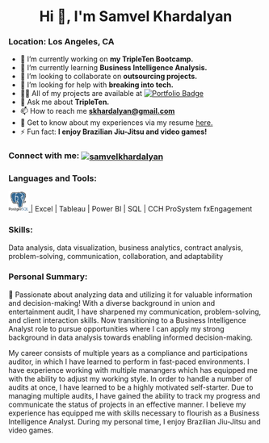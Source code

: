 <h1 align="center">Hi 👋, I'm Samvel Khardalyan</h1>
<h3 align="left">Location: Los Angeles, CA</h3>

- 🔭 I’m currently working on **my TripleTen Bootcamp.**
- 🌱 I’m currently learning **Business Intelligence Analysis.**
- 👯 I’m looking to collaborate on **outsourcing projects.**
- 🤝 I’m looking for help with **breaking into tech.**
- 👨‍💻 All of my projects are available at [![Portfolio Badge](https://img.shields.io/badge/portfolio-web-blue?style=flat&link=https://github.com/Tiffany-Bergett/Data_projects_TripleTen/)](https://github.com/SKhardalyan/Data_projects_TripleTen/blob/main/README.md) 
- 💬 Ask me about **TripleTen.**
- 📫 How to reach me **skhardalyan@gmail.com**
- 📄 Get to know about my experiences via my resume <a href='https://docs.google.com/document/d/1ftDjftT6Lwq0xmjctL0Y1HJF0iEPH4_IMkxwzXSOLOs/edit?usp=sharing ' target=_blank><u>here</u>.</a>
- ⚡ Fun fact: **I enjoy Brazilian Jiu-Jitsu and video games!**

<h3 align="left">Connect with me:
<a href="https://www.linkedin.com/in/samvel-khardalyan" target="blank"><img align="center" src="https://raw.githubusercontent.com/rahuldkjain/github-profile-readme-generator/master/src/images/icons/Social/linked-in-alt.svg" alt="samvelkhardalyan" height="30" width="40" /></a>
</h3>

<h3 align="left">Languages and Tools:</h3>
<p align="left"> <a href="https://www.postgresql.org" target="_blank" rel="noreferrer"> <img src="https://raw.githubusercontent.com/devicons/devicon/master/icons/postgresql/postgresql-original-wordmark.svg" alt="postgresql" width="40" height="40"/> </a> | Excel | Tableau | Power BI | SQL | CCH ProSystem fxEngagement</p>

<h3 align="left"> Skills: </h3>
<p align='left'> Data analysis, data visualization, business analytics, contract analysis, problem-solving, communication, collaboration, and adaptability </p>

<h3 align="left"> Personal Summary: </h3>
<p align="left"> 🌟 Passionate about analyzing data and utilizing it for valuable information and decision-making! With a diverse background in union and entertainment audit, I have sharpened my communication, problem-solving, and client interaction skills. Now transitioning to a Business Intelligence Analyst role to pursue opportunities where I can apply my strong background in data analysis towards enabling informed decision-making.
  
My career consists of multiple years as a compliance and participations auditor, in which I have learned to perform in fast-paced environments. I have experience working with multiple manangers which has equipped me with the ability to adjust my working style. In order to handle a number of audits at once, I have learned to be a highly motivated self-starter. Due to managing multiple audits, I have gained the ability to track my progress and communicate the status of projects in an effective manner. I believe my experience has equipped me with skills necessary to flourish as a Business Intelligence Analyst. During my personal time, I enjoy Brazilian Jiu-Jitsu and video games.</p>
